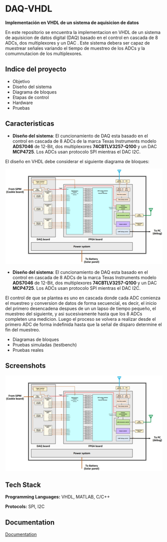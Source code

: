 
# DAQ-VHDL

**Implementación en VHDL de un sistema de aquisicion de datos** 

En este repositorio se encuentra la implementacion en VHDL de un sistema de aquisicion de datos digital (DAQ) basado en el control en cascada de 8 ADCs, dos multiplexores  y un DAC . Este sistema debera ser capaz de muestrear señales variando el tiempo de muestreo de los ADCs y la comumnutacion de los multiplexores. 




## Indice del proyecto

- Objetivo
- Diseño del sistema
- Diagrama de bloques
- Etapas de control
- Hardware 
- Pruebas


## Caracteristicas

- **Diseño del sistema**: El cuncionamiento de DAQ esta basado en el control en cascada de 8 ADCs de la marca Texas Instruments modelo **ADS7046** de 12-Bit, dos multiplexores **74CBTLV3257-Q100** y un DAC **MCP4725**. Los ADCs usan protocolo SPI mientras el DAC I2C. 

El diseño en VHDL debe considerar  el siguiente diagrama de bloques: 

![App Screenshot](https://github.com/AlbertoPelaez20/Proyecto_DAQ_neutrinos_study/blob/main/imagenes/Diagrama_de_bloques1.jpg?raw=true)

- **Diseño del sistema**: El cuncionamiento de DAQ esta basado en el control en cascada de 8 ADCs de la marca Texas Instruments modelo **ADS7046** de 12-Bit, dos multiplexores **74CBTLV3257-Q100** y un DAC **MCP4725**. Los ADCs usan protocolo SPI mientras el DAC I2C. 





El control de que se plantea es uno en cascada donde cada ADC comienza el muestreo y conversion de datos de forma secuencial, es decir, el inicio del primero desencadena despues de un un lapso de tiempo pequeño, el muestreo del siguiente, y asi sucesivamente hasta que los 8 ADCs completen una medicion. Luego el proceso se volvera a realizar desde el primero ADC de forma indefinida hasta que la señal de disparo determine el fin del muestreo. 





- Diagramas de bloques
- Pruebas simuladas (testbench)
- Pruebas reales


## Screenshots

![App Screenshot](https://github.com/AlbertoPelaez20/Proyecto_DAQ_neutrinos_study/blob/main/imagenes/Diagrama_de_bloques1.jpg?raw=true)


## Tech Stack

**Programming Languages:** VHDL, MATLAB, C/C++

**Protocols:** SPI, I2C


## Documentation

[Documentation](https://github.com/AlbertoPelaez20/Proyecto_DAQ_neutrinos_study/tree/main/Datasheeds)
